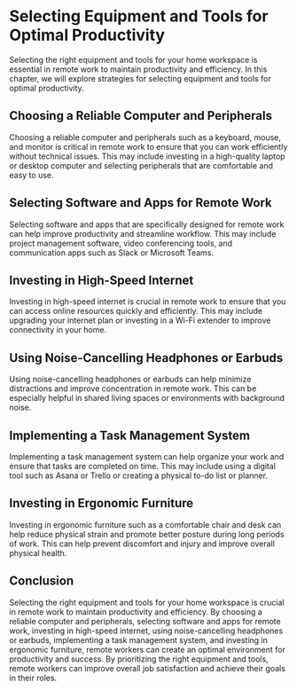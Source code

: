 Selecting Equipment and Tools for Optimal Productivity
=================================================================================================

Selecting the right equipment and tools for your home workspace is essential in remote work to maintain productivity and efficiency. In this chapter, we will explore strategies for selecting equipment and tools for optimal productivity.

Choosing a Reliable Computer and Peripherals
-------------------------------------------------------

Choosing a reliable computer and peripherals such as a keyboard, mouse, and monitor is critical in remote work to ensure that you can work efficiently without technical issues. This may include investing in a high-quality laptop or desktop computer and selecting peripherals that are comfortable and easy to use.

Selecting Software and Apps for Remote Work
------------------------------------------------------

Selecting software and apps that are specifically designed for remote work can help improve productivity and streamline workflow. This may include project management software, video conferencing tools, and communication apps such as Slack or Microsoft Teams.

Investing in High-Speed Internet
-------------------------------------------

Investing in high-speed internet is crucial in remote work to ensure that you can access online resources quickly and efficiently. This may include upgrading your internet plan or investing in a Wi-Fi extender to improve connectivity in your home.

Using Noise-Cancelling Headphones or Earbuds
-------------------------------------------------------

Using noise-cancelling headphones or earbuds can help minimize distractions and improve concentration in remote work. This can be especially helpful in shared living spaces or environments with background noise.

Implementing a Task Management System
------------------------------------------------

Implementing a task management system can help organize your work and ensure that tasks are completed on time. This may include using a digital tool such as Asana or Trello or creating a physical to-do list or planner.

Investing in Ergonomic Furniture
-------------------------------------------

Investing in ergonomic furniture such as a comfortable chair and desk can help reduce physical strain and promote better posture during long periods of work. This can help prevent discomfort and injury and improve overall physical health.

Conclusion
----------

Selecting the right equipment and tools for your home workspace is crucial in remote work to maintain productivity and efficiency. By choosing a reliable computer and peripherals, selecting software and apps for remote work, investing in high-speed internet, using noise-cancelling headphones or earbuds, implementing a task management system, and investing in ergonomic furniture, remote workers can create an optimal environment for productivity and success. By prioritizing the right equipment and tools, remote workers can improve overall job satisfaction and achieve their goals in their roles.
